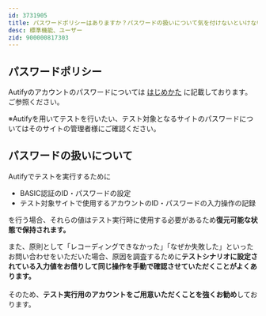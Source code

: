 ```yaml
---
id: 3731905
title: パスワードポリシーはありますか？パスワードの扱いについて気を付けないといけないことはありますか？
desc: 標準機能、ユーザー
zid: 900000817303
---
```


パスワードポリシー
---------

Autifyのアカウントのパスワードについては [はじめかた](https://docs.autify.com/ja/getting-started) に記載しております。<br>ご参照ください。

※Autifyを用いてテストを行いたい、テスト対象となるサイトのパスワードについてはそのサイトの管理者様にご確認ください。

パスワードの扱いについて
------------

Autifyでテストを実行するために

*   BASIC認証のID・パスワードの設定
*   テスト対象サイトで使用するアカウントのID・パスワードの入力操作の記録

を行う場合、それらの値はテスト実行時に使用する必要があるため**復元可能な状態で保持されます。**

また、原則として「レコーディングできなかった」「なぜか失敗した」といったお問い合わせをいただいた場合、原因を調査するために**テストシナリオに設定されている入力値をお借りして同じ操作を手動で確認させていただくことがよくあります。<br>**<br>そのため、**テスト実行用のアカウントをご用意いただくことを強くお勧め**しております。